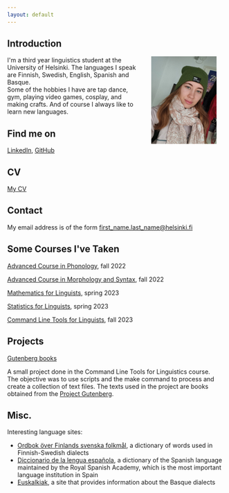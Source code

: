 ```yaml
---
layout: default
---
```


## Introduction

<img src="assets/images/lundenemma.jpg" alt="Photo" hspace="20" width="30%" align="right"/> I'm a third year linguistics student at the University of Helsinki. The languages I speak are Finnish, Swedish, English, Spanish and Basque.  
Some of the hobbies I have are tap dance, gym, playing video games, cosplay, and making crafts. And of course I always like to learn new languages.

## Find me on

[LinkedIn](https://www.linkedin.com/in/emma-lunden/), [GitHub](https://github.com/lundenemma)

## CV

[My CV](\assets\documents\lundenemma_cv.pdf)

## Contact

My email address is of the form first_name.last_name@helsinki.fi 

## Some Courses I've Taken

[Advanced Course in Phonology](https://studies.helsinki.fi/courses/course-unit/otm-848f303a-5aa5-4a68-aef9-9d215c568577/KIK-LG201), fall 2022

[Advanced Course in Morphology and Syntax](https://studies.helsinki.fi/courses/course-unit/otm-9bc53b4a-d53b-45c7-ad68-a71032b734e9/KIK-LG202), fall 2022

[Mathematics for Linguists](https://studies.helsinki.fi/courses/course-unit/otm-78ac8520-fe65-4b8a-9017-a76711c08adf/KIK-LG209), spring 2023

[Statistics for Linguists](https://studies.helsinki.fi/courses/course-unit/otm-c1c8d588-1860-43e0-8105-ce0fcde9c3a6/KIK-LG207), spring 2023

[Command Line Tools for Linguists](https://studies.helsinki.fi/courses/course-unit/otm-92ee484e-456b-409f-a397-d9d2b6e40a2f/KIK-LG221), fall 2023

## Projects

[Gutenberg books](https://github.com/lundenemma/cmdline-course)

A small project done in the Command Line Tools for Linguistics course.  
The objective was to use scripts and the make command to process and create a collection of text files. The texts used in the project are books obtained from the [Project Gutenberg](https://www.gutenberg.org/). 

## Misc. 

Interesting language sites:
 * [Ordbok över Finlands svenska folkmål](https://kaino.kotus.fi/fo/), a dictionary of words used in Finnish-Swedish dialects
 * [Diccionario de la lengua española](https://dle.rae.es/), a dictionary of the Spanish language maintained by the Royal Spanish Academy, which is the most important language institution in Spain
 * [Euskalkiak](http://euskalkiak.eus/en/), a site that provides information about the Basque dialects
